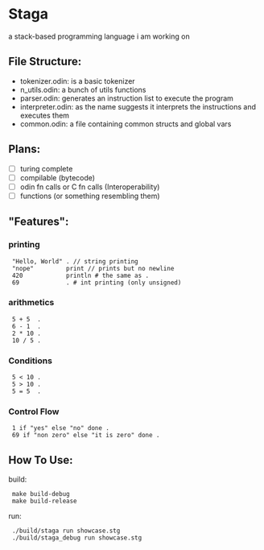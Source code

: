 # Staga
a stack-based programming language i am working on

## File Structure:
- tokenizer.odin: is a basic tokenizer
- n_utils.odin: a bunch of utils functions
- parser.odin: generates an instruction list to execute the program
- interpreter.odin: as the name suggests it interprets the instructions and executes them
- common.odin: a file containing common structs and global vars

## Plans:
- [ ] turing complete
- [ ] compilable (bytecode)
- [ ] odin fn calls or C fn calls (Interoperability)
- [ ] functions (or something resembling them)

## "Features":
### printing
```
 "Hello, World" . // string printing
 "nope"         print // prints but no newline
 420            println # the same as .
 69             . # int printing (only unsigned)
```

### arithmetics
```
 5 + 5  .
 6 - 1  .
 2 * 10 .
 10 / 5 .
```

### Conditions
```
 5 < 10 .
 5 > 10 .
 5 = 5  .
```

### Control Flow
```
 1 if "yes" else "no" done .
 69 if "non zero" else "it is zero" done .
```

## How To Use:
build:
```console
 make build-debug
 make build-release
```

run:
```console
 ./build/staga run showcase.stg
 ./build/staga_debug run showcase.stg
```
